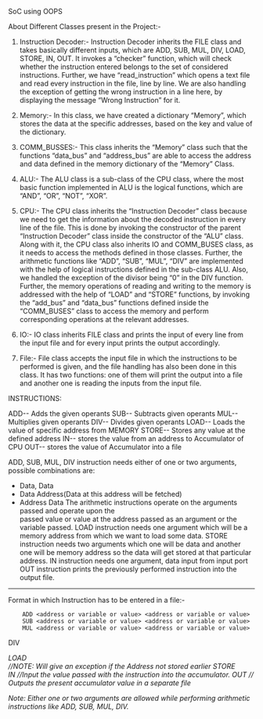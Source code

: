 ﻿SoC using OOPS




About Different Classes present in the Project:-


1. Instruction Decoder:-
Instruction Decoder inherits the FILE class and takes basically different inputs, which are ADD, SUB, MUL, DIV, LOAD, STORE, IN, OUT. 
It invokes a “checker” function, which will check whether the instruction entered belongs to the set of considered instructions.
Further, we have “read_instruction” which opens a text file and read every instruction in the file, line by line.
We are also handling the exception of getting the wrong instruction in a line here, by displaying the message “Wrong Instruction” for it.


2. Memory:-
In this class, we have created a dictionary “Memory”, which stores the data at the specific addresses, based on the key and value of the dictionary.


3. COMM_BUSSES:-
This class inherits the “Memory” class such that the functions “data_bus” and “address_bus” are able to access the address and data defined in the memory dictionary of the “Memory” Class.


4. ALU:-
The ALU class is a sub-class of the CPU class, where the most basic function implemented in ALU is the logical functions, which are “AND”, “OR”, “NOT”, “XOR”.


5. CPU:-
The CPU class inherits the “Instruction Decoder” class because we need to get the information about the decoded instruction in every line of the file. This is done by invoking the constructor of the parent “Instruction Decoder” class inside the constructor of the “ALU” class.
Along with it, the CPU class also inherits IO and COMM_BUSES class, as it needs to access the methods defined in those classes.
Further, the arithmetic functions like “ADD”, “SUB”, “MUL”, “DIV” are implemented with the help of logical instructions defined in the sub-class ALU. Also, we handled the exception of the divisor being “0” in the DIV function.
Further, the memory operations of reading and writing to the memory is addressed with the help of “LOAD” and “STORE” functions, by invoking the “add_bus” and “data_bus” functions defined inside the “COMM_BUSES” class to access the memory and perform corresponding operations at the relevant addresses.






6. IO:-
IO class inherits FILE class and prints the input of every line from the input file and for every input prints the output accordingly.


7. File:-
File class accepts the input file in which the instructions to be performed is given, and the file handling has also been done in this class. It has two functions: one of them will print the output into a file and another one is reading the inputs from the input file.




INSTRUCTIONS:


ADD-- Adds the given operants
SUB-- Subtracts given operants
MUL-- Multiplies given operants
DIV-- Divides given operants
LOAD-- Loads the value of specific address from MEMORY
STORE-- Stores any value at the defined address
IN-- stores the value from an address to Accumulator of CPU
OUT-- stores the value of Accumulator into a file


ADD, SUB, MUL, DIV instruction needs either of one or two arguments, possible combinations are:
* Data, Data
* Data Address(Data at this address will be fetched)
* Address Data
The arithmetic instructions operate on the arguments passed and operate upon the  
            passed value or value at the address passed as an argument or the variable passed.
LOAD instruction needs one argument which will be a memory address from which we want to load some data.
STORE instruction needs two arguments which one will be data and another one will be memory address so the data will get stored at that particular address.
IN instruction needs one argument, data input from input port
OUT instruction prints the previously performed instruction into the output file.
________________






Format in which Instruction has to be entered in a file:-


        ADD <address or variable or value> <address or variable or value> 
        SUB <address or variable or value> <address or variable or value>
        MUL <address or variable or value> <address or variable or value>
DIV <address or variable or value> <address or variable or value>
        LOAD <address>           //NOTE: Will give an exception if the Address not stored earlier
        STORE <address> <value>
        IN <value>     //Input the value passed with the instruction into the accumulator.
        OUT              // Outputs the present accumulator value in a separate file
 
Note: Either one or two arguments are allowed while performing arithmetic instructions like ADD, SUB, MUL, DIV.